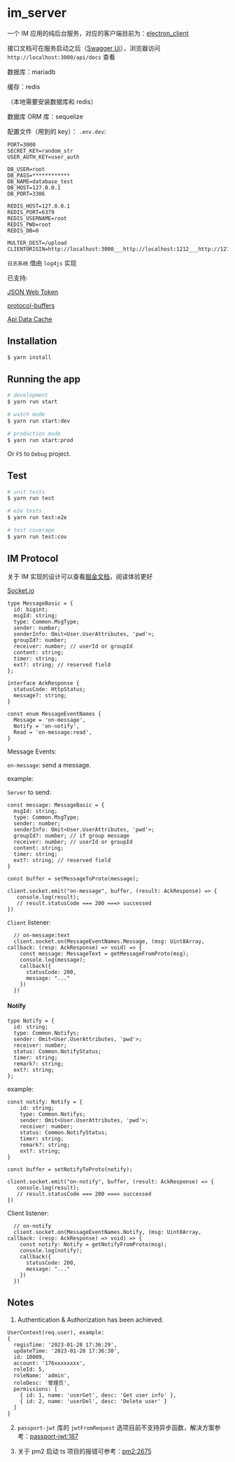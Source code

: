 # im_server

一个 IM 应用的纯后台服务，对应的客户端目前为：[electron_client](https://github.com/1111mp/electron_client)

接口文档可在服务启动之后（[Swagger Ui](https://swagger.io/tools/swagger-ui/)），浏览器访问 `http://localhost:3000/api/docs` 查看

数据库：mariadb

缓存：redis

（本地需要安装数据库和 redis）

数据库 ORM 库：sequelize

配置文件（用到的 key）：
`.env.dev`:

```
PORT=3000
SECRET_KEY=random_str
USER_AUTH_KEY=user_auth

DB_USER=root
DB_PASS=************
DB_NAME=database_test
DB_HOST=127.0.0.1
DB_PORT=3306

REDIS_HOST=127.0.0.1
REDIS_PORT=6379
REDIS_USERNAME=root
REDIS_PWD=root
REDIS_DB=0

MULTER_DEST=/upload
CLIENTORIGIN=http://localhost:3000___http://localhost:1212___http://127.0.0.1:1212
```

`日志系统` 借由 `log4js` 实现

已支持:

[JSON Web Token](https://jwt.io/)

[protocol-buffers](https://github.com/protobufjs/protobuf.js/)

[Api Data Cache](https://github.com/1111mp/im_server/blob/nestjs/src/cache/interceptors/cache.interceptor.ts)

## Installation

```bash
$ yarn install
```

## Running the app

```bash
# development
$ yarn run start

# watch mode
$ yarn run start:dev

# production mode
$ yarn run start:prod
```

Or `F5` to `Debug` project.

## Test

```bash
# unit tests
$ yarn run test

# e2e tests
$ yarn run test:e2e

# test coverage
$ yarn run test:cov
```

## IM Protocol

关于 IM 实现的设计可以查看[掘金文档](https://juejin.cn/post/7202583557751865401)，阅读体验更好

[Socket.io](https://socket.io/zh-CN/)

```
type MessageBasic = {
  id: bigint;
  msgId: string;
  type: Common.MsgType;
  sender: number;
  senderInfo: Omit<User.UserAttributes, 'pwd'>;
  groupId?: number;
  receiver: number; // userId or groupId
  content: string;
  timer: string;
  ext?: string; // reserved field
};

```

```
interface AckResponse {
  statusCode: HttpStatus;
  message?: string;
}

const enum MessageEventNames {
  Message = 'on-message',
  Notify = 'on-notify',
  Read = 'on-message:read',
}
```

Message Events:

`on-message`: send a message.

example:

`Server` to send:

```
const message: MessageBasic = {
  msgId: string;
  type: Common.MsgType;
  sender: number;
  senderInfo: Omit<User.UserAttributes, 'pwd'>;
  groupId?: number; // if group message
  receiver: number; // userId or groupId
  content: string;
  timer: string;
  ext?: string; // reserved field
}

const buffer = setMessageToProto(message);

client.socket.emit("on-message", buffer, (result: AckResponse) => {
   console.log(result);
   // result.statusCode === 200 ===> successed
})
```

`Client` listener:

```
  // on-message:text
  client.socket.on(MessageEventNames.Message, (msg: Uint8Array, callback: (resp: AckResponse) => void) => {
    const message: MessageText = getMessageFromProto(msg);
    console.log(message);
    callback({
      statusCode: 200,
      message: "..."
    })
  })
```

#### Notify

```
type Notify = {
  id: string;
  type: Common.Notifys;
  sender: Omit<User.UserAttributes, 'pwd'>;
  receiver: number;
  status: Common.NotifyStatus;
  timer: string;
  remark?: string;
  ext?: string;
};
```

example:

```
const notify: Notify = {
    id: string;
    type: Common.Notifys;
    sender: Omit<User.UserAttributes, 'pwd'>;
    receiver: number;
    status: Common.NotifyStatus;
    timer: string;
    remark?: string;
    ext?: string;
}

const buffer = setNotifyToProto(notify);

client.socket.emit("on-notify", buffer, (result: AckResponse) => {
   console.log(result);
   // result.statusCode === 200 ===> successed
})
```

Client listener:

```
  // on-notify
  client.socket.on(MessageEventNames.Notify, (msg: Uint8Array, callback: (resp: AckResponse) => void) => {
    const notify: Notify = getNotifyFromProto(msg);
    console.log(notify);
    callback({
      statusCode: 200,
      message: "..."
    })
  })
```

## Notes

1. Authentication & Authorization has been achieved.

```
UserContext(req.user), example:
{
  regisTime: '2023-01-28 17:36:29',
  updateTime: '2023-01-28 17:36:30',
  id: 10009,
  account: '176xxxxxxxx',
  roleId: 5,
  roleName: 'admin',
  roleDesc: '管理员',
  permissions: [
    { id: 1, name: 'userGet', desc: 'Get user info' },
    { id: 2, name: 'userDel', desc: 'Delete user' }
  ]
}
```

2. `passport-jwt` 库的 `jwtFromRequest` 选项目前不支持异步函数，解决方案参考：[passport-jwt:187](https://github.com/mikenicholson/passport-jwt/pull/187)

3. 关于 pm2 启动 ts 项目的报错可参考：[pm2:2675](https://github.com/Unitech/pm2/issues/2675)
